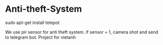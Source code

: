# Anti-theft-System
sudo apt-get install telepot

We use pir sensor for anti theft system. if sensor = 1, camera shot and send to telegram bot. 
Project for vietanh
